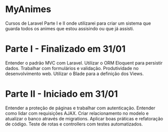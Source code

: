 # MyAnimes

Cursos de Laravel Parte I e II onde utilizarei para criar um sistema que guarda todos os animes que estou assisindo ou que já assisti. 

# Parte I - Finalizado em 31/01
Entender o padrão MVC com Laravel.
Utilizar o ORM Eloquent para persistir dados.
Trabalhar com formulários e validação.
Produtividade no desenvolvimento web.
Utilizar o Blade para a definição dos Views.



# Parte II - Iniciado em 31/01
Entender a proteção de páginas e trabalhar com autenticação.
Entender como lidar com requisições AJAX.
Criar relacionamento no modelo e atualizar o banco através de migrations.
Aplicar boas práticas e refatoração de código.
Teste de rotas e controllers com testes automatizados.
